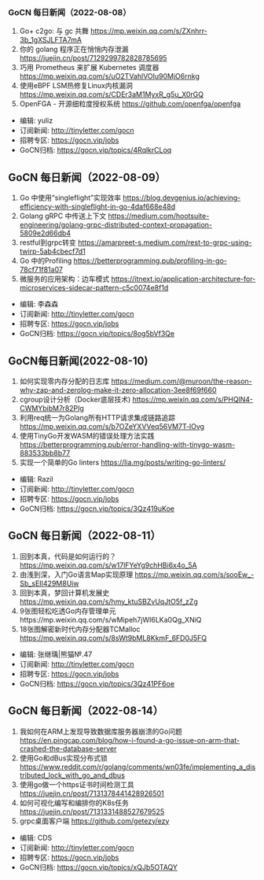 ### GoCN 每日新闻（2022-08-08）

1. Go+ c2go: 与 gc 共舞 https://mp.weixin.qq.com/s/ZXnhrr-3b_1gXSJLFTA7mA
2. 你的 golang 程序正在悄悄内存泄漏 https://juejin.cn/post/7129299782828785695
3. 巧用 Prometheus 来扩展 Kubernetes 调度器 https://mp.weixin.qq.com/s/uO2TVahlVOIu90MjO6rnkg
4. 使用eBPF LSM热修复Linux内核漏洞 https://mp.weixin.qq.com/s/CDEr3aM1MyxR_g5u_X0rGQ
5. OpenFGA - 开源细粒度授权系统 https://github.com/openfga/openfga

* 编辑: yuliz
* 订阅新闻: http://tinyletter.com/gocn
* 招聘专区: https://gocn.vip/jobs
* GoCN归档: https://gocn.vip/topics/4RqlkrCLoq


## GoCN 每日新闻（2022-08-09）

1. Go 中使用“singleflight”实现效率 https://blog.devgenius.io/achieving-efficiency-with-singleflight-in-go-4daf668e48d
2. Golang gRPC 中传送上下文 https://medium.com/hootsuite-engineering/golang-grpc-distributed-context-propagation-5809e2d66db4
3. restful到grpc转变 https://amarpreet-s.medium.com/rest-to-grpc-using-twirp-5ab4cbecf7d1
4. Go 中的Profiling https://betterprogramming.pub/profiling-in-go-78cf71f81a07
5. 微服务的应用架构：边车模式 https://itnext.io/application-architecture-for-microservices-sidecar-pattern-c5c0074e8f1d

* 编辑: 李森森
* 订阅新闻: http://tinyletter.com/gocn
* 招聘专区: https://gocn.vip/jobs
* GoCN归档: https://gocn.vip/topics/8og5bVf3Qe

## GoCN每日新闻(2022-08-10)

1. 如何实现零内存分配的日志库 https://medium.com/@muroon/the-reason-why-zap-and-zerolog-make-it-zero-allocation-3ee8f69f660 
2. cgroup设计分析（Docker底层技术) https://mp.weixin.qq.com/s/PHQlN4-CWMYbibM7r82PIg
3. 利用req统一为Golang所有HTTP请求集成链路追踪 https://mp.weixin.qq.com/s/b7OZeYXVVeq56VM7T-lOvg
4. 使用TinyGo开发WASM的错误处理方法实践 https://betterprogramming.pub/error-handling-with-tinygo-wasm-883533bb8b77
5. 实现一个简单的Go linters https://lia.mg/posts/writing-go-linters/
 
* 编辑: Razil
* 订阅新闻: http://tinyletter.com/gocn
* 招聘专区: https://gocn.vip/jobs
* GoCN归档: https://gocn.vip/topics/3Qz419uKoe

## GoCN 每日新闻（2022-08-11）

1. 回到本真，代码是如何运行的？ https://mp.weixin.qq.com/s/w17lFYeYg9chHBi6x4o_5A
2. 由浅到深，入门Go语言Map实现原理 https://mp.weixin.qq.com/s/sooEw_-Sb_sEII429M8Uiw
3. 回到本真，梦回计算机发展史 https://mp.weixin.qq.com/s/hmy_ktuSBZvUqJtO5f_zZg
4. 9张图轻松吃透Go内存管理单元https://mp.weixin.qq.com/s/wMipeh7jWI6LKa0Qg_XNiQ
5. 18张图解密新时代内存分配器TCMalloc https://mp.weixin.qq.com/s/8sWt9bML8KkmF_6FD0J5FQ


* 编辑: 张继瑀|熊猫№.47
* 订阅新闻: http://tinyletter.com/gocn
* 招聘专区: https://gocn.vip/jobs
* GoCN归档: https://gocn.vip/topics/3Qz41PF6oe

## GoCN 每日新闻（2022-08-14）

1. 我如何在ARM上发现导致数据库服务器崩溃的Go问题 https://en.pingcap.com/blog/how-i-found-a-go-issue-on-arm-that-crashed-the-database-server
2. 使用Go和dBus实现分布式锁 https://www.reddit.com/r/golang/comments/wn03fe/implementing_a_distributed_lock_with_go_and_dbus
3. 使用go做一个https证书时间检测工具 https://juejin.cn/post/7131378441428926501
4. 如何可视化编写和编排你的K8s任务 https://juejin.cn/post/7131331488527679525
5. grpc桌面客户端 https://github.com/getezy/ezy

* 编辑: CDS
* 订阅新闻: http://tinyletter.com/gocn
* 招聘专区: https://gocn.vip/jobs
* GoCN归档: https://gocn.vip/topics/xQJb5OTAQY
